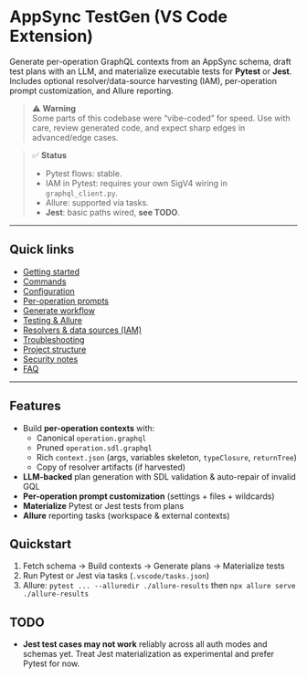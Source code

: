 # AppSync TestGen (VS Code Extension)

Generate per-operation GraphQL contexts from an AppSync schema, draft test plans with an LLM, and materialize executable tests for **Pytest** or **Jest**. Includes optional resolver/data-source harvesting (IAM), per-operation prompt customization, and Allure reporting.

> ⚠️ **Warning**  
> Some parts of this codebase were “vibe-coded” for speed. Use with care, review generated code, and expect sharp edges in advanced/edge cases.

> ✅ **Status**  
> - Pytest flows: stable.  
> - IAM in Pytest: requires your own SigV4 wiring in `graphql_client.py`.  
> - Allure: supported via tasks.  
> - **Jest**: basic paths wired, **see TODO**.

---

## Quick links

- [Getting started](docs/getting_started.md)
- [Commands](docs/commands.md)
- [Configuration](docs/configuration.md)
- [Per-operation prompts](docs/prompts.md)
- [Generate workflow](docs/workflow.md)
- [Testing & Allure](docs/testing.md)
- [Resolvers & data sources (IAM)](docs/resolvers.md)
- [Troubleshooting](docs/troubleshooting.md)
- [Project structure](docs/project-structure.md)
- [Security notes](docs/security.md)
- [FAQ](docs/faq.md)

---

## Features

- Build **per-operation contexts** with:
  - Canonical `operation.graphql`
  - Pruned `operation.sdl.graphql`
  - Rich `context.json` (args, variables skeleton, `typeClosure`, `returnTree`)
  - Copy of resolver artifacts (if harvested)
- **LLM-backed** plan generation with SDL validation & auto-repair of invalid GQL
- **Per-operation prompt customization** (settings + files + wildcards)
- **Materialize** Pytest or Jest tests from plans
- **Allure** reporting tasks (workspace & external contexts)

## Quickstart
1. Fetch schema → Build contexts → Generate plans → Materialize tests
2. Run Pytest or Jest via tasks (`.vscode/tasks.json`)
3. Allure: `pytest ... --alluredir ./allure-results` then `npx allure serve ./allure-results`


## TODO

- **Jest test cases may not work** reliably across all auth modes and schemas yet. Treat Jest materialization as experimental and prefer Pytest for now.

